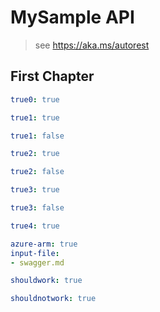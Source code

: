 ﻿# MySample API

> see https://aka.ms/autorest

## First Chapter

``` yaml $(42 == 3 + 39)
true0: true
```

``` yaml
true1: true
```

``` yaml $(42 == 3 + 38)
true1: false
```

``` yaml $(cmd-line-true)
true2: true
```

``` yaml $(cmd-line-false)
true2: false
```

``` yaml $($["cmd-line-complex"].true)
true3: true
```

``` yaml $($["cmd-line-complex"].false)
true3: false
```

``` yaml $(true0 && true1 && true2 && true3)
true4: true
```

``` yaml $(true4)
azure-arm: true
input-file:
- swagger.md
```

``` yaml !$(notdefined)  
shouldwork: true

```

``` yaml $(notdefined)  
shouldnotwork: true

```
